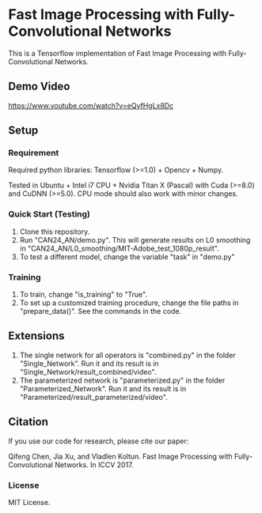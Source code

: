 #  Fast Image Processing with Fully-Convolutional Networks
This is a Tensorflow implementation of Fast Image Processing with Fully-Convolutional Networks.

## Demo Video
https://www.youtube.com/watch?v=eQyfHgLx8Dc

## Setup

### Requirement
Required python libraries: Tensorflow (>=1.0) + Opencv + Numpy.

Tested in Ubuntu + Intel i7 CPU + Nvidia Titan X (Pascal) with Cuda (>=8.0) and CuDNN (>=5.0). CPU mode should also work with minor changes.

### Quick Start (Testing)
1. Clone this repository.
2. Run "CAN24_AN/demo.py". This will generate results on L0 smoothing in "CAN24_AN/L0_smoothing/MIT-Adobe_test_1080p_result".
3. To test a different model, change the variable "task" in "demo.py"

### Training
1. To train, change "is_training" to "True".
2. To set up a customized training procedure, change the file paths in "prepare_data()". See the commands in the code.

## Extensions
1. The single network for all operators is "combined.py" in the folder "Single_Network". Run it and its result is in "Single_Network/result_combined/video".
2. The parameterized network is "parameterized.py" in the folder "Parameterized_Network". Run it and its result is in "Parameterized/result_parameterized/video".

## Citation
If you use our code for research, please cite our paper:

Qifeng Chen, Jia Xu, and Vladlen Koltun. Fast Image Processing with Fully-Convolutional Networks. In ICCV 2017.

### License
MIT License.



